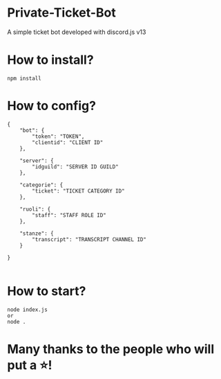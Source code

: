 # Private-Ticket-Bot
A simple ticket bot developed with discord.js v13

# How to install?
```
npm install
```
# How to config?
```
{
    "bot": {
        "token": "TOKEN",
        "clientid": "CLIENT ID"
    },

    "server": {
        "idguild": "SERVER ID GUILD"
    },

    "categorie": {
        "ticket": "TICKET CATEGORY ID"
    },
    
    "ruoli": {
        "staff": "STAFF ROLE ID"
    },

    "stanze": {
        "transcript": "TRANSCRIPT CHANNEL ID"
    }

}
  
```
# How to start?
```
node index.js
or
node .
```

# Many thanks to the people who will put a ⭐!
